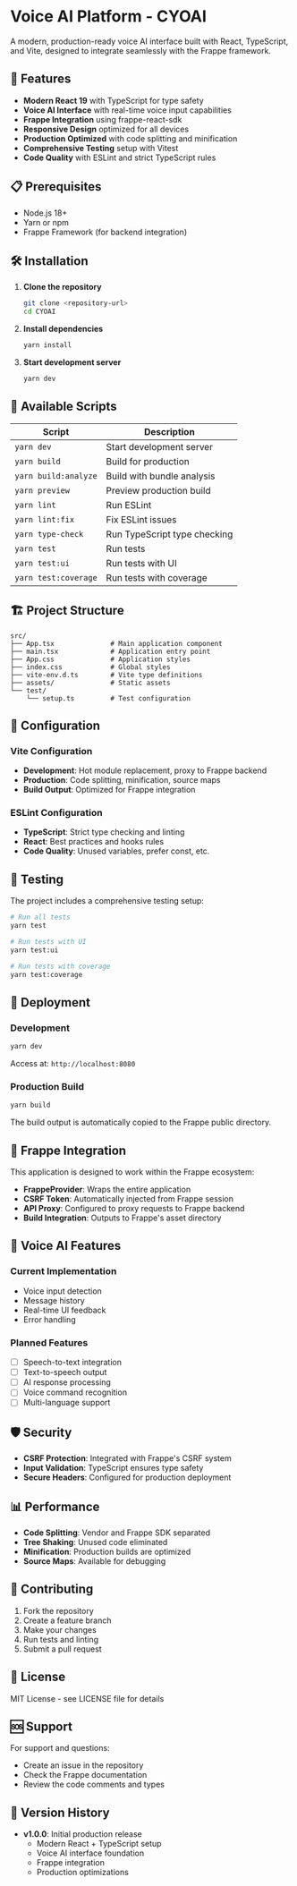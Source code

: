 # Voice AI Platform - CYOAI

A modern, production-ready voice AI interface built with React, TypeScript, and Vite, designed to integrate seamlessly with the Frappe framework.

## 🚀 Features

- **Modern React 19** with TypeScript for type safety
- **Voice AI Interface** with real-time voice input capabilities
- **Frappe Integration** using frappe-react-sdk
- **Responsive Design** optimized for all devices
- **Production Optimized** with code splitting and minification
- **Comprehensive Testing** setup with Vitest
- **Code Quality** with ESLint and strict TypeScript rules

## 📋 Prerequisites

- Node.js 18+
- Yarn or npm
- Frappe Framework (for backend integration)

## 🛠️ Installation

1. **Clone the repository**
   ```bash
   git clone <repository-url>
   cd CYOAI
   ```

2. **Install dependencies**
   ```bash
   yarn install
   ```

3. **Start development server**
   ```bash
   yarn dev
   ```

## 📜 Available Scripts

| Script | Description |
|--------|-------------|
| `yarn dev` | Start development server |
| `yarn build` | Build for production |
| `yarn build:analyze` | Build with bundle analysis |
| `yarn preview` | Preview production build |
| `yarn lint` | Run ESLint |
| `yarn lint:fix` | Fix ESLint issues |
| `yarn type-check` | Run TypeScript type checking |
| `yarn test` | Run tests |
| `yarn test:ui` | Run tests with UI |
| `yarn test:coverage` | Run tests with coverage |

## 🏗️ Project Structure

```
src/
├── App.tsx              # Main application component
├── main.tsx             # Application entry point
├── App.css              # Application styles
├── index.css            # Global styles
├── vite-env.d.ts        # Vite type definitions
├── assets/              # Static assets
└── test/
    └── setup.ts         # Test configuration
```

## 🔧 Configuration

### Vite Configuration
- **Development**: Hot module replacement, proxy to Frappe backend
- **Production**: Code splitting, minification, source maps
- **Build Output**: Optimized for Frappe integration

### ESLint Configuration
- **TypeScript**: Strict type checking and linting
- **React**: Best practices and hooks rules
- **Code Quality**: Unused variables, prefer const, etc.

## 🧪 Testing

The project includes a comprehensive testing setup:

```bash
# Run all tests
yarn test

# Run tests with UI
yarn test:ui

# Run tests with coverage
yarn test:coverage
```

## 🚀 Deployment

### Development
```bash
yarn dev
```
Access at: `http://localhost:8080`

### Production Build
```bash
yarn build
```
The build output is automatically copied to the Frappe public directory.

## 🔌 Frappe Integration

This application is designed to work within the Frappe ecosystem:

- **FrappeProvider**: Wraps the entire application
- **CSRF Token**: Automatically injected from Frappe session
- **API Proxy**: Configured to proxy requests to Frappe backend
- **Build Integration**: Outputs to Frappe's asset directory

## 📱 Voice AI Features

### Current Implementation
- Voice input detection
- Message history
- Real-time UI feedback
- Error handling

### Planned Features
- [ ] Speech-to-text integration
- [ ] Text-to-speech output
- [ ] AI response processing
- [ ] Voice command recognition
- [ ] Multi-language support

## 🛡️ Security

- **CSRF Protection**: Integrated with Frappe's CSRF system
- **Input Validation**: TypeScript ensures type safety
- **Secure Headers**: Configured for production deployment

## 📊 Performance

- **Code Splitting**: Vendor and Frappe SDK separated
- **Tree Shaking**: Unused code eliminated
- **Minification**: Production builds are optimized
- **Source Maps**: Available for debugging

## 🤝 Contributing

1. Fork the repository
2. Create a feature branch
3. Make your changes
4. Run tests and linting
5. Submit a pull request

## 📄 License

MIT License - see LICENSE file for details

## 🆘 Support

For support and questions:
- Create an issue in the repository
- Check the Frappe documentation
- Review the code comments and types

## 🔄 Version History

- **v1.0.0**: Initial production release
  - Modern React + TypeScript setup
  - Voice AI interface foundation
  - Frappe integration
  - Production optimizations
